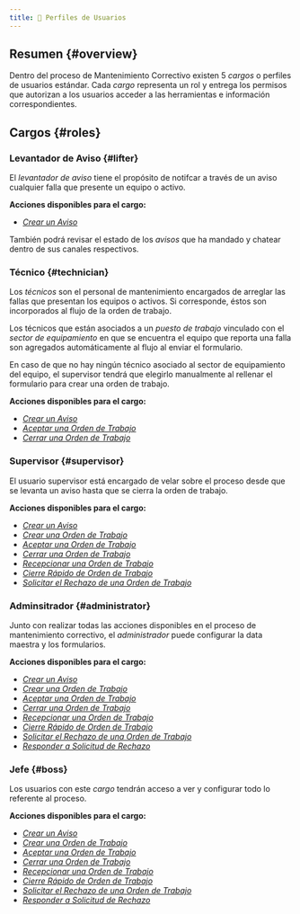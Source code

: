 ```yaml
---
title: 👥 Perfiles de Usuarios
---
```


## Resumen {#overview}
Dentro del proceso de Mantenimiento Correctivo existen 5 _cargos_ o perfiles de usuarios estándar. Cada _cargo_ representa un rol y entrega los permisos que autorizan a los usuarios acceder a las herramientas e información correspondientes.

## Cargos {#roles}
### Levantador de Aviso {#lifter}
El _levantador de aviso_ tiene el propósito de notifcar a través de un aviso cualquier falla que presente un equipo o activo.

**Acciones disponibles para el cargo:**
- [_Crear un Aviso_](/docs/products/corrective_maintenance/actions/create_notification)

También podrá revisar el estado de los _avisos_ que ha mandado y chatear dentro de sus canales respectivos.

### Técnico {#technician}
Los _técnicos_ son el personal de mantenimiento encargados de arreglar las fallas que presentan los equipos o activos. Si corresponde, éstos son incorporados al flujo de la orden de trabajo.

Los técnicos que están asociados a un _puesto de trabajo_ vinculado con el _sector de equipamiento_ en que se encuentra el equipo que reporta una falla son agregados automáticamente al flujo al enviar el formulario.

En caso de que no hay ningún técnico asociado al sector de equipamiento del equipo, el supervisor tendrá que elegirlo  manualmente al rellenar el formulario para crear una orden de trabajo.

**Acciones disponibles para el cargo:**
- [_Crear un Aviso_](/docs/products/corrective_maintenance/actions/create_notification)
- [_Aceptar una Orden de Trabajo_](/docs/products/corrective_maintenance/actions/wo_accept)
- [_Cerrar una Orden de Trabajo_](/docs/products/corrective_maintenance/actions/wo_close)

### Supervisor {#supervisor}
El usuario supervisor está encargado de velar sobre el proceso desde que se levanta un aviso hasta que se cierra la orden de trabajo.

**Acciones disponibles para el cargo:**
- [_Crear un Aviso_](/docs/products/corrective_maintenance/actions/create_notification)
- [_Crear una Orden de Trabajo_](/docs/products/corrective_maintenance/actions/wo_create)
- [_Aceptar una Orden de Trabajo_](/docs/products/corrective_maintenance/actions/wo_accept)
- [_Cerrar una Orden de Trabajo_](/docs/products/corrective_maintenance/actions/wo_close)
- [_Recepcionar una Orden de Trabajo_](/docs/products/corrective_maintenance/actions/wo_validate)
- [_Cierre Rápido de Orden de Trabajo_](/docs/products/corrective_maintenance/actions/wo_fast_close)
- [_Solicitar el Rechazo de una Orden de Trabajo_](/docs/products/corrective_maintenance/actions/wo_reject_request)

### Adminsitrador {#administrator}
Junto con realizar todas las acciones disponibles en el proceso de mantenimiento correctivo, el _administrador_ puede configurar la data maestra y los formularios.

**Acciones disponibles para el cargo:**
- [_Crear un Aviso_](/docs/products/corrective_maintenance/actions/create_notification)
- [_Crear una Orden de Trabajo_](/docs/products/corrective_maintenance/actions/wo_create)
- [_Aceptar una Orden de Trabajo_](/docs/products/corrective_maintenance/actions/wo_accept)
- [_Cerrar una Orden de Trabajo_](/docs/products/corrective_maintenance/actions/wo_close)
- [_Recepcionar una Orden de Trabajo_](/docs/products/corrective_maintenance/actions/wo_validate)
- [_Cierre Rápido de Orden de Trabajo_](/docs/products/corrective_maintenance/actions/wo_fast_close)
- [_Solicitar el Rechazo de una Orden de Trabajo_](/docs/products/corrective_maintenance/actions/wo_reject_request)
- [_Responder a Solicitud de Rechazo_](/docs/products/corrective_maintenance/actions/wo_reject_accept)

### Jefe {#boss}
Los usuarios con este _cargo_ tendrán acceso a ver y configurar todo lo referente al proceso.

**Acciones disponibles para el cargo:**
- [_Crear un Aviso_](/docs/products/corrective_maintenance/actions/create_notification)
- [_Crear una Orden de Trabajo_](/docs/products/corrective_maintenance/actions/wo_create)
- [_Aceptar una Orden de Trabajo_](/docs/products/corrective_maintenance/actions/wo_accept)
- [_Cerrar una Orden de Trabajo_](/docs/products/corrective_maintenance/actions/wo_close)
- [_Recepcionar una Orden de Trabajo_](/docs/products/corrective_maintenance/actions/wo_validate)
- [_Cierre Rápido de Orden de Trabajo_](/docs/products/corrective_maintenance/actions/wo_fast_close)
- [_Solicitar el Rechazo de una Orden de Trabajo_](/docs/products/corrective_maintenance/actions/wo_reject_request)
- [_Responder a Solicitud de Rechazo_](/docs/products/corrective_maintenance/actions/wo_reject_accept)